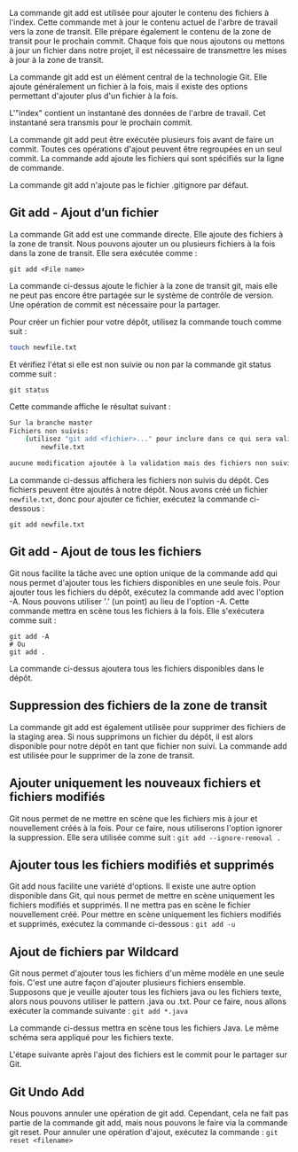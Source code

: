 La commande git add est utilisée pour ajouter le contenu des fichiers à l'index. Cette commande met à jour le contenu actuel de l'arbre de travail vers la zone de transit. Elle prépare également le contenu de la zone de transit pour le prochain commit. Chaque fois que nous ajoutons ou mettons à jour un fichier dans notre projet, il est nécessaire de transmettre les mises à jour à la zone de transit.

La commande git add est un élément central de la technologie Git. Elle ajoute généralement un fichier à la fois, mais il existe des options permettant d'ajouter plus d'un fichier à la fois.

L'"index" contient un instantané des données de l'arbre de travail. Cet instantané sera transmis pour le prochain commit.

La commande git add peut être exécutée plusieurs fois avant de faire un commit. Toutes ces opérations d'ajout peuvent être regroupées en un seul commit. La commande add ajoute les fichiers qui sont spécifiés sur la ligne de commande.

La commande git add n'ajoute pas le fichier .gitignore par défaut.

## Git add - Ajout d’un fichier

La commande Git add est une commande directe. Elle ajoute des fichiers à la zone de transit. Nous pouvons ajouter un ou plusieurs fichiers à la fois dans la zone de transit. Elle sera exécutée comme :

```git
git add <File name>
```

La commande ci-dessus ajoute le fichier à la zone de transit git, mais elle ne peut pas encore être partagée sur le système de contrôle de version. Une opération de commit est nécessaire pour la partager.

Pour créer un fichier pour votre dépôt, utilisez la commande touch comme suit :

```bash
touch newfile.txt  
```

Et vérifiez l'état si elle est non suivie ou non par la commande git status comme suit :

```git
git status
```

Cette commande affiche le résultat suivant :

```bash
Sur la branche master
Fichiers non suivis:
    (utilisez "git add <fichier>..." pour inclure dans ce qui sera validé)
    	newfile.txt

aucune modification ajoutée à la validation mais des fichiers non suivis sont présents (utilisez "git add" pour les suivre)
```

La commande ci-dessus affichera les fichiers non suivis du dépôt. Ces fichiers peuvent être ajoutés à notre dépôt. Nous avons créé un fichier ```newfile.txt```, donc pour ajouter ce fichier, exécutez la commande ci-dessous :

```git
git add newfile.txt  
```

## Git add - Ajout de tous les fichiers

Git nous facilite la tâche avec une option unique de la commande add qui nous permet d'ajouter tous les fichiers disponibles en une seule fois. Pour ajouter tous les fichiers du dépôt, exécutez la commande add avec l'option -A. Nous pouvons utiliser '.' (un point) au lieu de l'option -A. Cette commande mettra en scène tous les fichiers à la fois. Elle s'exécutera comme suit :

```git
git add -A
# Ou
git add .
```

La commande ci-dessus ajoutera tous les fichiers disponibles dans le dépôt.

## Suppression des fichiers de la zone de transit

La commande git add est également utilisée pour supprimer des fichiers de la staging area. Si nous supprimons un fichier du dépôt, il est alors disponible pour notre dépôt en tant que fichier non suivi. La commande add est utilisée pour le supprimer de la zone de transit.

## Ajouter uniquement les nouveaux fichiers et fichiers modifiés

Git nous permet de ne mettre en scène que les fichiers mis à jour et nouvellement créés à la fois. Pour ce faire, nous utiliserons l'option ignorer la suppression. Elle sera utilisée comme suit : ```git add --ignore-removal .```

## Ajouter tous les fichiers modifiés et supprimés

Git add nous facilite une variété d'options. Il existe une autre option disponible dans Git, qui nous permet de mettre en scène uniquement les fichiers modifiés et supprimés. Il ne mettra pas en scène le fichier nouvellement créé. Pour mettre en scène uniquement les fichiers modifiés et supprimés, exécutez la commande ci-dessous : ```git add -u```

## Ajout de fichiers par Wildcard

Git nous permet d'ajouter tous les fichiers d'un même modèle en une seule fois. C'est une autre façon d'ajouter plusieurs fichiers ensemble. Supposons que je veuille ajouter tous les fichiers java ou les fichiers texte, alors nous pouvons utiliser le pattern .java ou .txt. Pour ce faire, nous allons exécuter la commande suivante : ```git add *.java ```

La commande ci-dessus mettra en scène tous les fichiers Java. Le même schéma sera appliqué pour les fichiers texte.

L'étape suivante après l'ajout des fichiers est le commit pour le partager sur Git.

## Git Undo Add

Nous pouvons annuler une opération de git add. Cependant, cela ne fait pas partie de la commande git add, mais nous pouvons le faire via la commande git reset. Pour annuler une opération d'ajout, exécutez la commande : ```git reset <filename>```